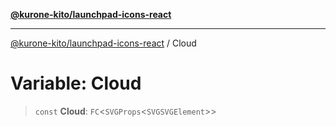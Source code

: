 [**@kurone-kito/launchpad-icons-react**](../README.md)

***

[@kurone-kito/launchpad-icons-react](../globals.md) / Cloud

# Variable: Cloud

> `const` **Cloud**: `FC`\<`SVGProps`\<`SVGSVGElement`\>\>
